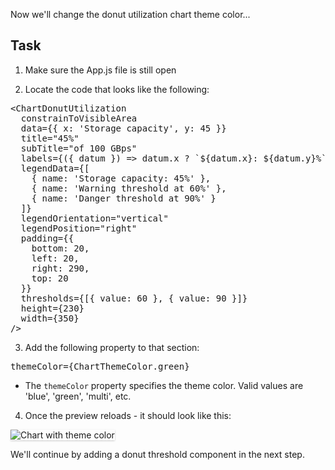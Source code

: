 Now we'll change the donut utilization chart theme color...

## Task

1) Make sure the App.js file is still open

2) Locate the code that looks like the following:

<pre class="file">
&lt;ChartDonutUtilization
  constrainToVisibleArea
  data={{ x: &#39;Storage capacity&#39;, y: 45 }}
  title=&quot;45%&quot;
  subTitle=&quot;of 100 GBps&quot;
  labels={({ datum }) =&gt; datum.x ? `${datum.x}: ${datum.y}%` : null}
  legendData={[
    { name: &#39;Storage capacity: 45%&#39; },
    { name: &#39;Warning threshold at 60%&#39; }, 
    { name: &#39;Danger threshold at 90%&#39; }
  ]}
  legendOrientation=&quot;vertical&quot;
  legendPosition=&quot;right&quot;
  padding={{
    bottom: 20,
    left: 20,
    right: 290,
    top: 20
  }}
  thresholds={[{ value: 60 }, { value: 90 }]}
  height={230}
  width={350}
/&gt;
</pre>

3) Add the following property to that section:

<pre class="file" data-target="clipboard">
themeColor={ChartThemeColor.green}
</pre>

- The `themeColor` property specifies the theme color. Valid values are 'blue', 'green', 'multi', etc.

4) Once the preview reloads - it should look like this:
<img src="donut-utilization-chart/assets/theme.png" alt="Chart with theme color" style="box-shadow: rgba(3, 3, 3, 0.2) 0px 1.25px 2.5px 0px;" />

We'll continue by adding a donut threshold component in the next step.
